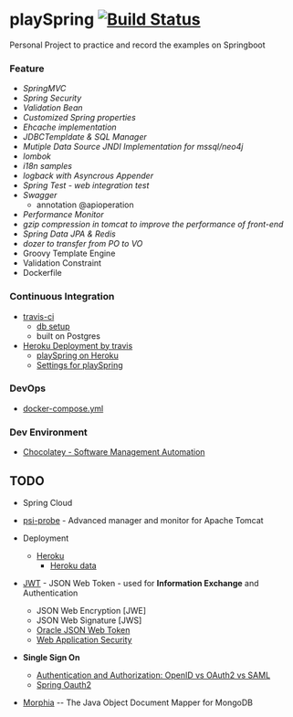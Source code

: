 # playSpring [![Build Status](https://travis-ci.org/Prussia/playSpring.svg?branch=master)](https://travis-ci.org/Prussia/playSpring)
Personal Project to practice and record the examples on Springboot
### Feature
- *SpringMVC*
- *Spring Security*  
- *Validation Bean* 
- *Customized Spring properties*
- *Ehcache implementation* 
- *JDBCTempldate & SQL Manager* 
- *Mutiple Data Source JNDI Implementation for mssql/neo4j*
- *lombok*
- *i18n samples*
- *logback with Asyncrous Appender*
- *Spring Test - web integration test*
- *Swagger* 
	* annotation @apioperation
- *Performance Monitor* 
- *gzip compression in tomcat to improve the performance of front-end*
- *Spring Data JPA & Redis*
- *dozer to transfer from PO to VO* 
- Groovy Template Engine
- Validation Constraint
- Dockerfile

### Continuous Integration
- [travis-ci](https://travis-ci.org/)
	- [db setup](https://docs.travis-ci.com/user/database-setup/)
	- built on Postgres
- [Heroku Deployment by travis](https://docs.travis-ci.com/user/deployment/heroku/)
	- [playSpring on Heroku](https://playspring.herokuapp.com)
	- [Settings for playSpring](https://dashboard.heroku.com/apps/playspring)

### DevOps
- [docker-compose.yml](https://github.com/Prussia/playSpring/tree/master/container/playSpring)

### Dev Environment
- [Chocolatey - Software Management Automation](https://chocolatey.org/install)

## **TODO**
- Spring Cloud
- [psi-probe](https://github.com/psi-probe/psi-probe/releases) - Advanced manager and monitor for Apache Tomcat	
- Deployment
	* [Heroku](https://docs.travis-ci.com/user/deployment/heroku/)
		- [Heroku data](https://data.heroku.com/)
- [JWT](https://jwt.io/introduction/) - JSON Web Token - used for **Information Exchange** and Authentication
	- JSON Web Encryption [JWE]
	- JSON Web Signature [JWS]
	- [Oracle JSON Web Token](https://docs.oracle.com/cd/E23943_01/security.1111/e10037/jwt.htm#CIHGDBJC)
	- [Web Application Security](http://enterprisewebbook.com/ch9_security.html)
- **Single Sign On**
	- [Authentication and Authorization: OpenID vs OAuth2 vs SAML](https://spin.atomicobject.com/2016/05/30/openid-oauth-saml/)
	- [Spring Oauth2](https://projects.spring.io/spring-security-oauth/)

- [Morphia](https://mongodb.github.io/morphia/) -- The Java Object Document Mapper for MongoDB          


